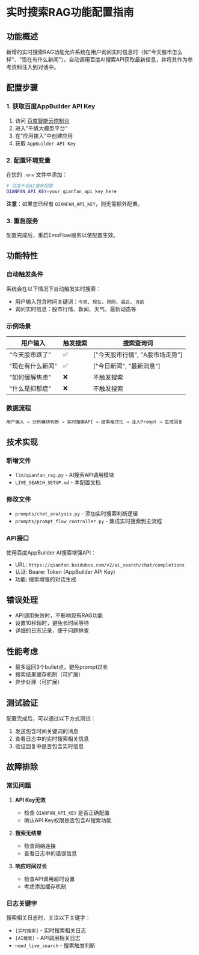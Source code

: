 # 实时搜索RAG功能配置指南

## 功能概述

新增的实时搜索RAG功能允许系统在用户询问实时信息时（如"今天股市怎么样"、"现在有什么新闻"），自动调用百度AI搜索API获取最新信息，并将其作为参考资料注入到对话中。

## 配置步骤

### 1. 获取百度AppBuilder API Key

1. 访问 [百度智能云控制台](https://console.bce.baidu.com/)
2. 进入"千帆大模型平台"
3. 在"应用接入"中创建应用
4. 获取 `AppBuilder API Key`

### 2. 配置环境变量

在您的 `.env` 文件中添加：

```bash
# 百度千帆AI搜索配置
QIANFAN_API_KEY=your_qianfan_api_key_here
```

**注意**：如果您已经有 `QIANFAN_API_KEY`，则无需额外配置。

### 3. 重启服务

配置完成后，重启EmoFlow服务以使配置生效。

## 功能特性

### 自动触发条件

系统会在以下情况下自动触发实时搜索：

- 用户输入包含时间关键词：`今天`、`现在`、`刚刚`、`最近`、`当前`
- 询问实时信息：股市行情、新闻、天气、最新动态等

### 示例场景

| 用户输入 | 触发搜索 | 搜索查询词 |
|---------|---------|-----------|
| "今天股市跌了" | ✅ | ["今天股市行情", "A股市场走势"] |
| "现在有什么新闻" | ✅ | ["今日新闻", "最新消息"] |
| "如何缓解焦虑" | ❌ | 不触发搜索 |
| "什么是抑郁症" | ❌ | 不触发搜索 |

### 数据流程

```
用户输入 → 分析模块判断 → 实时搜索API → 结果格式化 → 注入Prompt → 生成回复
```

## 技术实现

### 新增文件

- `llm/qianfan_rag.py` - AI搜索API调用模块
- `LIVE_SEARCH_SETUP.md` - 本配置文档

### 修改文件

- `prompts/chat_analysis.py` - 添加实时搜索判断逻辑
- `prompts/prompt_flow_controller.py` - 集成实时搜索到主流程

### API接口

使用百度AppBuilder AI搜索增强API：
- URL: `https://qianfan.baidubce.com/v2/ai_search/chat/completions`
- 认证: Bearer Token (AppBuilder API Key)
- 功能: 搜索增强的对话生成

## 错误处理

- API调用失败时，不影响现有RAG功能
- 设置10秒超时，避免长时间等待
- 详细的日志记录，便于问题排查

## 性能考虑

- 最多返回3个bullet点，避免prompt过长
- 搜索结果缓存机制（可扩展）
- 异步处理（可扩展）

## 测试验证

配置完成后，可以通过以下方式测试：

1. 发送包含时间关键词的消息
2. 查看日志中的实时搜索相关信息
3. 验证回复中是否包含实时信息

## 故障排除

### 常见问题

1. **API Key无效**
   - 检查 `QIANFAN_API_KEY` 是否正确配置
   - 确认API Key权限是否包含AI搜索功能

2. **搜索无结果**
   - 检查网络连接
   - 查看日志中的错误信息

3. **响应时间过长**
   - 检查API调用超时设置
   - 考虑添加缓存机制

### 日志关键字

搜索相关日志时，关注以下关键字：
- `[实时搜索]` - 实时搜索相关日志
- `[AI搜索]` - API调用相关日志
- `need_live_search` - 搜索触发判断
